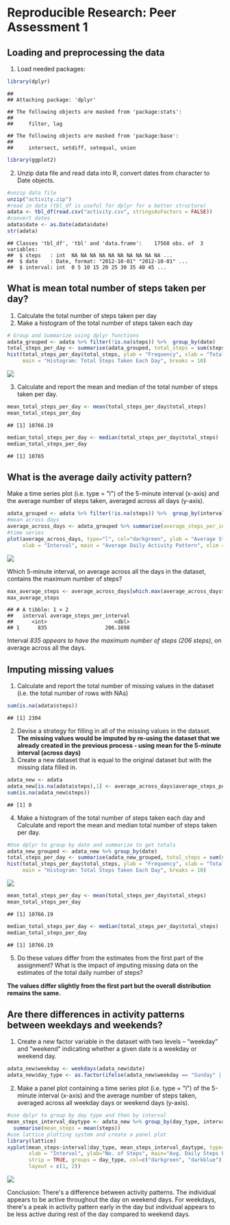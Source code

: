 # Reproducible Research: Peer Assessment 1

## Loading and preprocessing the data
1. Load needed packages:

```r
library(dplyr)
```

```
## 
## Attaching package: 'dplyr'
```

```
## The following objects are masked from 'package:stats':
## 
##     filter, lag
```

```
## The following objects are masked from 'package:base':
## 
##     intersect, setdiff, setequal, union
```

```r
library(ggplot2)
```

2. Unzip data file and read data into R, convert dates from character to Date objects.


```r
#unzip data file
unzip("activity.zip")
#read in data (tbl_df is useful for dplyr for a better structure)
adata <- tbl_df(read.csv("activity.csv", stringsAsFactors = FALSE))
#convert dates
adata$date <- as.Date(adata$date)
str(adata)
```

```
## Classes 'tbl_df', 'tbl' and 'data.frame':	17568 obs. of  3 variables:
##  $ steps   : int  NA NA NA NA NA NA NA NA NA NA ...
##  $ date    : Date, format: "2012-10-01" "2012-10-01" ...
##  $ interval: int  0 5 10 15 20 25 30 35 40 45 ...
```

## What is mean total number of steps taken per day?
1. Calculate the total number of steps taken per day
2. Make a histogram of the total number of steps taken each day


```r
# Group and Summarize using dplyr functions 
adata_grouped <- adata %>% filter(!is.na(steps)) %>%  group_by(date)
total_steps_per_day <- summarise(adata_grouped, total_steps = sum(steps))
hist(total_steps_per_day$total_steps, ylab = "Frequency", xlab = "Total Steps / Day", 
     main = "Histogram: Total Steps Taken Each Day", breaks = 10)
```

![](PA1_template_files/figure-html/unnamed-chunk-3-1.png)<!-- -->

3. Calculate and report the mean and median of the total number of steps taken per day.

```r
mean_total_steps_per_day <- mean(total_steps_per_day$total_steps)
mean_total_steps_per_day
```

```
## [1] 10766.19
```

```r
median_total_steps_per_day <- median(total_steps_per_day$total_steps)
median_total_steps_per_day
```

```
## [1] 10765
```

## What is the average daily activity pattern?
Make a time series plot (i.e. type = "l") of the 5-minute interval (x-axis) and the average number of steps taken, averaged across all days (y-axis).


```r
adata_grouped <- adata %>% filter(!is.na(steps)) %>%  group_by(interval)
#mean across days 
average_across_days <- adata_grouped %>% summarise(average_steps_per_interval = mean(steps))
#time series
plot(average_across_days, type="l", col="darkgreen", ylab = "Average Steps / Interval",
     xlab = "Interval", main = "Average Daily Activity Pattern", xlim = c(0, 2400))
```

![](PA1_template_files/figure-html/unnamed-chunk-5-1.png)<!-- -->

Which 5-minute interval, on average across all the days in the dataset, contains the maximum number of steps?


```r
max_average_steps <- average_across_days[which.max(average_across_days$average_steps_per_interval),]
max_average_steps
```

```
## # A tibble: 1 × 2
##   interval average_steps_per_interval
##      <int>                      <dbl>
## 1      835                   206.1698
```
Interval _835 appears to have the maximum number of steps (206 steps)_, on average across all the days.

## Imputing missing values
1. Calculate and report the total number of missing values in the dataset (i.e. the total number of rows with NAs)

```r
sum(is.na(adata$steps))
```

```
## [1] 2304
```

2. Devise a strategy for filling in all of the missing values in the dataset. 
__The missing values would be imputed by re-using the dataset that we already created in the 
previous process - using mean for the 5-minute interval (across days)__
3. Create a new dataset that is equal to the original dataset but with the missing data filled in.


```r
adata_new <- adata
adata_new[is.na(adata$steps),1] <- average_across_days$average_steps_per_interval
sum(is.na(adata_new$steps))
```

```
## [1] 0
```

4. Make a histogram of the total number of steps taken each day and Calculate and report the mean and median total number of steps taken per day. 

```r
#Use dplyr to group by date and summarize to get totals
adata_new_grouped <- adata_new %>% group_by(date)
total_steps_per_day <- summarise(adata_new_grouped, total_steps = sum(steps))
hist(total_steps_per_day$total_steps, ylab = "Frequency", xlab = "Total Steps / Day", 
     main = "Histogram: Total Steps Taken Each Day", breaks = 10)
```

![](PA1_template_files/figure-html/unnamed-chunk-9-1.png)<!-- -->

```r
mean_total_steps_per_day <- mean(total_steps_per_day$total_steps)
mean_total_steps_per_day
```

```
## [1] 10766.19
```

```r
median_total_steps_per_day <- median(total_steps_per_day$total_steps)
median_total_steps_per_day
```

```
## [1] 10766.19
```

5. Do these values differ from the estimates from the first part of the assignment? What is the impact of imputing missing data on the estimates of the total daily number of steps?

__The values differ slightly from the first part but the overall distribution remains the same.__

## Are there differences in activity patterns between weekdays and weekends?
1. Create a new factor variable in the dataset with two levels – “weekday” and “weekend” indicating whether a given date is a weekday or weekend day.

```r
adata_new$weekday <- weekdays(adata_new$date)
adata_new$day_type <- as.factor(ifelse(adata_new$weekday == "Sunday" | adata_new$weekday == "Saturday","weekend", "weekday"))
```

2. Make a panel plot containing a time series plot (i.e. type = "l") of the 5-minute interval (x-axis) and the average number of steps taken, averaged across all weekday days or weekend days (y-axis). 

```r
#use dplyr to group by day type and then by interval
mean_steps_interval_daytype <- adata_new %>% group_by(day_type, interval) %>% 
  summarise(mean_steps = mean(steps))
#use lattice plotting system and create a panel plot
library(lattice)
xyplot(mean_steps~interval|day_type, mean_steps_interval_daytype, type="l",
       xlab = "Interval", ylab="No. of Steps", main="Avg. Daily Steps by Weekday Type",
       strip = TRUE, groups = day_type, col=c("darkgreen", "darkblue"),
       layout = c(1, 2))
```

![](PA1_template_files/figure-html/unnamed-chunk-11-1.png)<!-- -->

Conclusion: There's a difference between activity patterns. The individual appears to be active throughout the day on weekend days. For weekdays, there's a peak in activity pattern early in the day but individual appears to be less active during rest of the day compared to weekend days.
